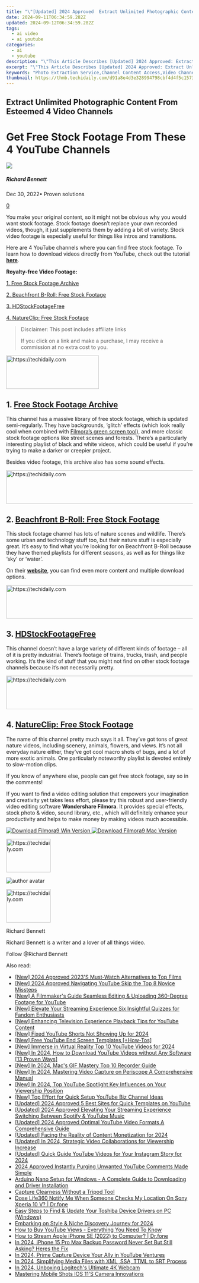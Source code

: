 ```yaml
---
title: "\"[Updated] 2024 Approved  Extract Unlimited Photographic Content From Esteemed 4 Video Channels\""
date: 2024-09-11T06:34:59.282Z
updated: 2024-09-12T06:34:59.282Z
tags:
  - ai video
  - ai youtube
categories:
  - ai
  - youtube
description: "\"This Article Describes [Updated] 2024 Approved: Extract Unlimited Photographic Content From Esteemed 4 Video Channels\""
excerpt: "\"This Article Describes [Updated] 2024 Approved: Extract Unlimited Photographic Content From Esteemed 4 Video Channels\""
keywords: "Photo Extraction Service,Channel Content Access,Video Channel Imagery,Photography Content Gain,Unlimited Image Extract,Esteemed Visuals Streaming,Directed Content Download"
thumbnail: https://thmb.techidaily.com/d91a8e4d3e328994798cbf4d4f5c1573225bbff13640403fc40b5c32e2b3cd22.jpg
---
```


## Extract Unlimited Photographic Content From Esteemed 4 Video Channels

# Get Free Stock Footage From These 4 YouTube Channels

![](https://images.wondershare.com/filmora/article-images/richard-bennett.jpg)

##### Richard Bennett

 Dec 30, 2022• Proven solutions

[0](#commentsBoxSeoTemplate)

You make your original content, so it might not be obvious why you would want stock footage. Stock footage doesn’t replace your own recorded videos, though, it just supplements them by adding a bit of variety. Stock video footage is especially useful for things like intros and transitions.

Here are 4 YouTube channels where you can find free stock footage. To learn how to download videos directly from YouTube, check out the tutorial **[here](https://tools.techidaily.com/wondershare/filmora/download/)**.

**Royalty-free Video Footage:**

[1\. Free Stock Footage Archive](#freestockfootage)

[2\. Beachfront B-Roll: Free Stock Footage](#beachfront)

[3\. HDStockFootageFree](#hdstock)

[4\. NatureClip: Free Stock Footage](#natureclip)


>  Disclaimer: This post includes affiliate links
>
>  If you click on a link and make a purchase, I may receive a commission at no extra cost to you.
>







<!-- affiliate ads begin -->
<a href="https://aligracehair.sjv.io/c/5597632/2135354/19272" target="_top" id="2135354">
  <img src="//a.impactradius-go.com/display-ad/19272-2135354" border="0" alt="https://techidaily.com" width="250" height="90"/>
</a>
<img height="0" width="0" src="https://aligracehair.sjv.io/i/5597632/2135354/19272" style="position:absolute;visibility:hidden;" border="0" />
<!-- affiliate ads end -->




## **1\. [Free Stock Footage Archive](https://www.youtube.com/channel/UCy8fgmCsEDIKMWx4Zi0CvNQ/featured)**

This channel has a massive library of free stock footage, which is updated semi-regularly. They have backgrounds, ‘glitch’ effects (which look really cool when combined with [Filmora’s green screen tool](https://tools.techidaily.com/wondershare/filmora/download/)), and more classic stock footage options like street scenes and forests. There’s a particularly interesting playlist of black and white videos, which could be useful if you’re trying to make a darker or creepier project.

Besides video footage, this archive also has some sound effects.





<!-- affiliate ads begin -->
<a href="https://ephamedtechinc.pxf.io/c/5597632/2137214/26400" target="_top" id="2137214">
  <img src="//a.impactradius-go.com/display-ad/26400-2137214" border="0" alt="https://techidaily.com" width="728" height="90"/>
</a>
<img height="0" width="0" src="https://ephamedtechinc.pxf.io/i/5597632/2137214/26400" style="position:absolute;visibility:hidden;" border="0" />
<!-- affiliate ads end -->




## **2\. [Beachfront B-Roll: Free Stock Footage](https://www.youtube.com/user/Beachfrontprod/featured)**

This stock footage channel has lots of nature scenes and wildlife. There’s some urban and technology stuff too, but their nature stuff is especially great. It’s easy to find what you’re looking for on Beachfront B-Roll because they have themed playlists for different seasons, as well as for things like ‘sky’ or ‘water’.

On their **[website](http://www.beachfrontbroll.com/)**, you can find even more content and multiple download options.





<!-- affiliate ads begin -->
<a href="https://ephamedtechinc.pxf.io/c/5597632/2135476/26400" target="_top" id="2135476">
  <img src="//a.impactradius-go.com/display-ad/26400-2135476" border="0" alt="https://techidaily.com" width="728" height="90"/>
</a>
<img height="0" width="0" src="https://ephamedtechinc.pxf.io/i/5597632/2135476/26400" style="position:absolute;visibility:hidden;" border="0" />
<!-- affiliate ads end -->




## **3\. [HDStockFootageFree](https://www.youtube.com/user/HDStockFootageFree)**

This channel doesn’t have a large variety of different kinds of footage – all of it is pretty industrial. There’s footage of trains, trucks, trash, and people working. It’s the kind of stuff that you might not find on other stock footage channels because it’s not necessarily pretty.





<!-- affiliate ads begin -->
<a href="https://ephamedtechinc.pxf.io/c/5597632/2120861/26400?prodsku=Saturn" target="_top" id="2120861">
  <img src="//a.impactradius-go.com/display-ad/26400-2120861" border="0" alt="https://techidaily.com" width="728" height="90"/>
</a>
<img height="0" width="0" src="https://ephamedtechinc.pxf.io/i/5597632/2120861/26400?prodsku=Saturn" style="position:absolute;visibility:hidden;" border="0" />
<!-- affiliate ads end -->




## **4\. [NatureClip: Free Stock Footage](https://www.youtube.com/user/NatureClip)**

The name of this channel pretty much says it all. They’ve got tons of great nature videos, including scenery, animals, flowers, and views. It’s not all everyday nature either, they’ve got cool macro shots of bugs, and a lot of more exotic animals. One particularly noteworthy playlist is devoted entirely to slow-motion clips.

If you know of anywhere else, people can get free stock footage, say so in the comments!

If you want to find a video editing solution that empowers your imagination and creativity yet takes less effort, please try this robust and user-friendly video editing software **Wondershare Filmora**. It provides special effects, stock photo & video, sound library, etc., which will definitely enhance your productivity and helps to make money by making videos much accessible.

[![Download Filmora9 Win Version](https://images.wondershare.com/filmora/guide/download-btn-win.jpg) ](https://tools.techidaily.com/wondershare/filmora/download/) [![Download Filmora9 Mac Version](https://images.wondershare.com/filmora/guide/download-btn-mac.jpg) ](https://download.wondershare.com/filmora9-mac%5Ffull718.zip)





<!-- affiliate ads begin -->
<a href="https://aligracehair.sjv.io/c/5597632/2135363/19272" target="_top" id="2135363">
  <img src="//a.impactradius-go.com/display-ad/19272-2135363" border="0" alt="https://techidaily.com" width="120" height="90"/>
</a>
<img height="0" width="0" src="https://aligracehair.sjv.io/i/5597632/2135363/19272" style="position:absolute;visibility:hidden;" border="0" />
<!-- affiliate ads end -->




![author avatar](https://images.wondershare.com/filmora/article-images/richard-bennett.jpg)





<!-- affiliate ads begin -->
<a href="https://aligracehair.sjv.io/c/5597632/2115939/19272" target="_top" id="2115939">
  <img src="//a.impactradius-go.com/display-ad/19272-2115939" border="0" alt="https://techidaily.com" width="120" height="90"/>
</a>
<img height="0" width="0" src="https://aligracehair.sjv.io/i/5597632/2115939/19272" style="position:absolute;visibility:hidden;" border="0" />
<!-- affiliate ads end -->




Richard Bennett

Richard Bennett is a writer and a lover of all things video.

Follow @Richard Bennett


<ins class="adsbygoogle"
     style="display:block"
     data-ad-format="autorelaxed"
     data-ad-client="ca-pub-7571918770474297"
     data-ad-slot="1223367746"></ins>



<ins class="adsbygoogle"
     style="display:block"
     data-ad-client="ca-pub-7571918770474297"
     data-ad-slot="8358498916"
     data-ad-format="auto"
     data-full-width-responsive="true"></ins>





<span class="atpl-alsoreadstyle">Also read:</span>
<div><ul>
<li><a href="https://youtube-data.techidaily.com/024-approved-2023s-must-watch-alternatives-to-top-films/"><u>[New] 2024 Approved 2023'S Must-Watch Alternatives to Top Films</u></a></li>
<li><a href="https://youtube-data.techidaily.com/024-approved-navigating-youtube-skip-the-top-8-novice-missteps/"><u>[New] 2024 Approved Navigating YouTube Skip the Top 8 Novice Missteps</u></a></li>
<li><a href="https://youtube-data.techidaily.com/-filmmakers-guide-seamless-editing-and-uploading-360-degree-footage-for-youtube/"><u>[New] A Filmmaker's Guide Seamless Editing & Uploading 360-Degree Footage for YouTube</u></a></li>
<li><a href="https://youtube-data.techidaily.com/levate-your-streaming-experience-six-insightful-quizzes-for-fandom-enthusiasts/"><u>[New] Elevate Your Streaming Experience Six Insightful Quizzes for Fandom Enthusiasts</u></a></li>
<li><a href="https://youtube-data.techidaily.com/nhancing-television-experience-playback-tips-for-youtube-content/"><u>[New] Enhancing Television Experience Playback Tips for YouTube Content</u></a></li>
<li><a href="https://youtube-data.techidaily.com/ixed-youtube-shorts-not-showing-up-for-2024/"><u>[New] Fixed YouTube Shorts Not Showing Up for 2024</u></a></li>
<li><a href="https://youtube-data.techidaily.com/ree-youtube-end-screen-templates-plushow-tos/"><u>[New] Free YouTube End Screen Templates [+How-Tos]</u></a></li>
<li><a href="https://youtube-data.techidaily.com/mmerse-in-virtual-reality-top-10-youtube-videos-for-2024/"><u>[New] Immerse in Virtual Reality Top 10 YouTube Videos for 2024</u></a></li>
<li><a href="https://youtube-data.techidaily.com/n-2024-how-to-download-youtube-videos-without-any-software-13-proven-ways/"><u>[New] In 2024, How to Download YouTube Videos without Any Software [13 Proven Ways]</u></a></li>
<li><a href="https://screen-video-capture.techidaily.com/new-in-2024-macs-gif-mastery-top-10-recorder-guide/"><u>[New] In 2024, Mac's GIF Mastery Top 10 Recorder Guide</u></a></li>
<li><a href="https://vp-tips.techidaily.com/new-in-2024-mastering-video-capture-on-periscope-a-comprehensive-manual/"><u>[New] In 2024, Mastering Video Capture on Periscope A Comprehensive Manual</u></a></li>
<li><a href="https://youtube-data.techidaily.com/n-2024-top-youtube-spotlight-key-influences-on-your-viewership-position/"><u>[New] In 2024, Top YouTube Spotlight Key Influences on Your Viewership Position</u></a></li>
<li><a href="https://youtube-data.techidaily.com/op-effort-for-quick-setup-youtube-biz-channel-ideas/"><u>[New] Top Effort for Quick Setup YouTube Biz Channel Ideas</u></a></li>
<li><a href="https://youtube-data.techidaily.com/ed-2024-approved-5-best-sites-for-quick-templates-on-youtube/"><u>[Updated] 2024 Approved 5 Best Sites for Quick Templates on YouTube</u></a></li>
<li><a href="https://youtube-data.techidaily.com/ed-2024-approved-elevating-your-streaming-experience-switching-between-spotify-and-youtube-music/"><u>[Updated] 2024 Approved Elevating Your Streaming Experience Switching Between Spotify & YouTube Music</u></a></li>
<li><a href="https://youtube-data.techidaily.com/ed-2024-approved-optimal-youtube-video-formats-a-comprehensive-guide/"><u>[Updated] 2024 Approved Optimal YouTube Video Formats A Comprehensive Guide</u></a></li>
<li><a href="https://youtube-data.techidaily.com/ed-facing-the-reality-of-content-monetization-for-2024/"><u>[Updated] Facing the Reality of Content Monetization for 2024</u></a></li>
<li><a href="https://youtube-data.techidaily.com/ed-in-2024-strategic-video-collaborations-for-viewership-increase/"><u>[Updated] In 2024, Strategic Video Collaborations for Viewership Increase</u></a></li>
<li><a href="https://youtube-data.techidaily.com/ed-quick-guide-youtube-videos-for-your-instagram-story-for-2024/"><u>[Updated] Quick Guide YouTube Videos for Your Instagram Story for 2024</u></a></li>
<li><a href="https://youtube-data.techidaily.com/approved-instantly-purging-unwanted-youtube-comments-made-simple/"><u>2024 Approved Instantly Purging Unwanted YouTube Comments Made Simple</u></a></li>
<li><a href="https://hardware-updates.techidaily.com/arduino-nano-setup-for-windows-a-complete-guide-to-downloading-and-driver-installation/"><u>Arduino Nano Setup for Windows - A Complete Guide to Downloading and Driver Installation</u></a></li>
<li><a href="https://youtube-data.techidaily.com/re-clearness-without-a-tripod-tool/"><u>Capture Clearness Without a Tripod Tool</u></a></li>
<li><a href="https://fake-location.techidaily.com/dose-life360-notify-me-when-someone-checks-my-location-on-sony-xperia-10-v-drfone-by-drfone-virtual-android/"><u>Dose Life360 Notify Me When Someone Checks My Location On Sony Xperia 10 V? | Dr.fone</u></a></li>
<li><a href="https://hardware-help.techidaily.com/easy-steps-to-find-and-update-your-toshiba-device-drivers-on-pc-windows/"><u>Easy Steps to Find & Update Your Toshiba Device Drivers on PC (Windows)</u></a></li>
<li><a href="https://youtube-data.techidaily.com/king-on-style-and-niche-discovery-journey-for-2024/"><u>Embarking on Style & Niche Discovery Journey for 2024</u></a></li>
<li><a href="https://youtube-data.techidaily.com/o-buy-youtube-views-everything-you-need-to-know/"><u>How to Buy YouTube Views - Everything You Need To Know</u></a></li>
<li><a href="https://screen-mirror.techidaily.com/how-to-stream-apple-iphone-se-2022-to-computer-drfone-by-drfone-ios/"><u>How to Stream Apple iPhone SE (2022) to Computer? | Dr.fone</u></a></li>
<li><a href="https://ios-unlock.techidaily.com/in-2024-iphone-15-pro-max-backup-password-never-set-but-still-asking-heres-the-fix-by-drfone-ios/"><u>In 2024, iPhone 15 Pro Max Backup Password Never Set But Still Asking? Heres the Fix</u></a></li>
<li><a href="https://youtube-data.techidaily.com/24-prime-capture-device-your-ally-in-youtube-ventures/"><u>In 2024, Prime Capture Device Your Ally in YouTube Ventures</u></a></li>
<li><a href="https://extra-support.techidaily.com/in-2024-simplifying-media-files-with-xml-ssa-ttml-to-srt-process/"><u>In 2024, Simplifying Media Files with XML, SSA, TTML to SRT Process</u></a></li>
<li><a href="https://video-screen-grab.techidaily.com/in-2024-unboxing-logitechs-ultimate-4k-webcam/"><u>In 2024, Unboxing Logitech's Ultimate 4K Webcam</u></a></li>
<li><a href="https://extra-hints.techidaily.com/mastering-mobile-shots-ios-11s-camera-innovations/"><u>Mastering Mobile Shots IOS 11'S Camera Innovations</u></a></li>
</ul></div>




